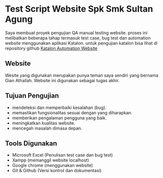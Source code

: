 # Test Script Website Spk Smk Sultan Agung
Saya membuat proyek pengujian QA manual testing website. proses ini melibatkan beberapa tahap termasuk test case, bug test dan automation website menggunakan aplikasi Katalon. untuk pengujian katalon bisa lihat di repository github <a href="https://github.com/AjibBahauddin99/Katalon-Web-Spk-SultanAgung-Automation.git">Katalon Automation Website</a>

## Website
Wesite yang digunakan merupakan punya teman saya sendiri yang bernama Gian Athallah.
Website ini digunakan sebagai tugas akhir.

## Tujuan Pengujian
- mendeteksi dan memperbaiki kesalahan (bug).
- memastikan fungsionalitas sesuai dengan yang diharapkan.
- memberikan pengalaman pengguna yang baik.
- meningkatkan kualitas website.
- mencegah masalah dimasa depan.

## Tools Digunakan
- Microsoft Excel (Penulisan test case dan bug test)
- Xampp (memanggil website localhost)
- Google chrome (menggunakan website)
- Git & Github (Versi kontrol dan dokumentasi)
